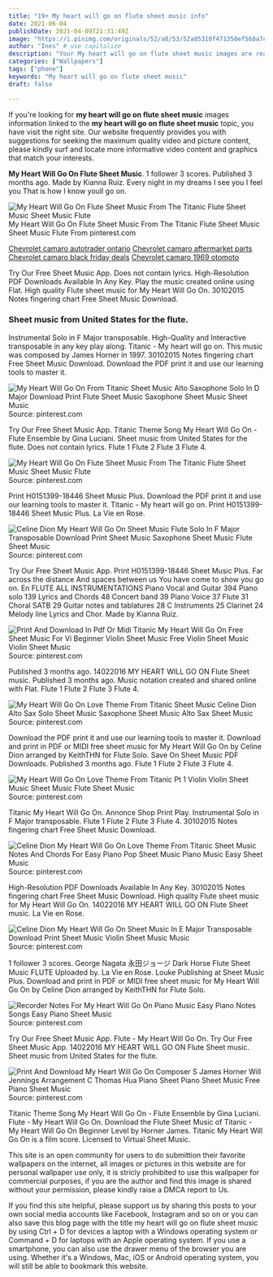 ```yaml
---
title: "19+ My heart will go on flute sheet music info"
date: 2021-06-04
publishDate: 2021-04-09T21:31:49Z
image: "https://i.pinimg.com/originals/52/a0/53/52a05310f471358ef568a7c6d9783806.jpg"
author: "Ines" # use capitalize
description: "Your My heart will go on flute sheet music images are ready. My heart will go on flute sheet music are a topic that is being searched for and liked by netizens now. You can Download the My heart will go on flute sheet music files here. Get all royalty-free images."
categories: ["Wallpapers"]
tags: ["phone"]
keywords: "My heart will go on flute sheet music"
draft: false

---
```


If you're looking for **my heart will go on flute sheet music** images information linked to the **my heart will go on flute sheet music** topic, you have visit the right  site.  Our website frequently  provides you with  suggestions  for seeking  the maximum  quality video and picture  content, please kindly surf and locate more informative video content and graphics  that match your interests.

**My Heart Will Go On Flute Sheet Music**. 1 follower 3 scores. Published 3 months ago. Made by Kianna Ruiz. Every night in my dreams I see you I feel you That is how I know youll go on.

![My Heart Will Go On Flute Sheet Music From The Titanic Flute Sheet Music Sheet Music Flute](https://i.pinimg.com/originals/44/55/21/4455216eb02db64f3d9f7db0daae6ab1.jpg "My Heart Will Go On Flute Sheet Music From The Titanic Flute Sheet Music Sheet Music Flute")
My Heart Will Go On Flute Sheet Music From The Titanic Flute Sheet Music Sheet Music Flute From pinterest.com

[Chevrolet camaro autotrader ontario](/chevrolet-camaro-autotrader-ontario/)
[Chevrolet camaro aftermarket parts](/chevrolet-camaro-aftermarket-parts/)
[Chevrolet camaro black friday deals](/chevrolet-camaro-black-friday-deals/)
[Chevrolet camaro 1969 otomoto](/chevrolet-camaro-1969-otomoto/)

Try Our Free Sheet Music App. Does not contain lyrics. High-Resolution PDF Downloads Available In Any Key. Play the music created online using Flat. High quality Flute sheet music for My Heart Will Go On. 30102015 Notes fingering chart Free Sheet Music Download.

### Sheet music from United States for the flute.

Instrumental Solo in F Major transposable. High-Quality and Interactive transposable in any key play along. Titanic - My heart will go on. This music was composed by James Horner in 1997. 30102015 Notes fingering chart Free Sheet Music Download. Download the PDF print it and use our learning tools to master it.


![My Heart Will Go On From Titanic Sheet Music Alto Saxophone Solo In D Major Download Print Flute Sheet Music Saxophone Sheet Music Sheet Music](https://i.pinimg.com/originals/76/16/05/7616051f5b04878a141df8475715f5e7.gif "My Heart Will Go On From Titanic Sheet Music Alto Saxophone Solo In D Major Download Print Flute Sheet Music Saxophone Sheet Music Sheet Music")
Source: pinterest.com

Try Our Free Sheet Music App. Titanic Theme Song My Heart Will Go On - Flute Ensemble by Gina Luciani. Sheet music from United States for the flute. Does not contain lyrics. Flute 1 Flute 2 Flute 3 Flute 4.

![My Heart Will Go On Flute Sheet Music From The Titanic Flute Sheet Music Sheet Music Flute](https://i.pinimg.com/originals/44/55/21/4455216eb02db64f3d9f7db0daae6ab1.jpg "My Heart Will Go On Flute Sheet Music From The Titanic Flute Sheet Music Sheet Music Flute")
Source: pinterest.com

Print H0151399-18446 Sheet Music Plus. Download the PDF print it and use our learning tools to master it. Titanic - My heart will go on. Print H0151399-18446 Sheet Music Plus. La Vie en Rose.

![Celine Dion My Heart Will Go On Sheet Music Flute Solo In F Major Transposable Download Print Sheet Music Saxophone Sheet Music Flute Sheet Music](https://i.pinimg.com/originals/26/6a/0a/266a0ac4dd9ffa71aa75bea183568c32.gif "Celine Dion My Heart Will Go On Sheet Music Flute Solo In F Major Transposable Download Print Sheet Music Saxophone Sheet Music Flute Sheet Music")
Source: pinterest.com

Try Our Free Sheet Music App. Print H0151399-18446 Sheet Music Plus. Far across the distance And spaces between us You have come to show you go on. En FLUTE ALL INSTRUMENTATIONS Piano Vocal and Guitar 394 Piano solo 139 Lyrics and Chords 48 Concert band 39 Piano Voice 37 Flute 31 Choral SATB 29 Guitar notes and tablatures 28 C Instruments 25 Clarinet 24 Melody line Lyrics and Chor. Made by Kianna Ruiz.

![Print And Download In Pdf Or Midi Titanic My Heart Will Go On Free Sheet Music For Vi Beginner Violin Sheet Music Free Violin Sheet Music Violin Sheet Music](https://i.pinimg.com/originals/75/56/c5/7556c5bf223fa3dd13f9ab4d92b490a2.png "Print And Download In Pdf Or Midi Titanic My Heart Will Go On Free Sheet Music For Vi Beginner Violin Sheet Music Free Violin Sheet Music Violin Sheet Music")
Source: pinterest.com

Published 3 months ago. 14022016 MY HEART WILL GO ON Flute Sheet music. Published 3 months ago. Music notation created and shared online with Flat. Flute 1 Flute 2 Flute 3 Flute 4.

![My Heart Will Go On Love Theme From Titanic Sheet Music Celine Dion Alto Sax Solo Sheet Music Saxophone Sheet Music Alto Sax Sheet Music](https://i.pinimg.com/originals/cd/0c/bc/cd0cbc104c610296609a8d170f5c9f92.png "My Heart Will Go On Love Theme From Titanic Sheet Music Celine Dion Alto Sax Solo Sheet Music Saxophone Sheet Music Alto Sax Sheet Music")
Source: pinterest.com

Download the PDF print it and use our learning tools to master it. Download and print in PDF or MIDI free sheet music for My Heart Will Go On by Celine Dion arranged by KeithTHN for Flute Solo. Save On Sheet Music PDF Downloads. Published 3 months ago. Flute 1 Flute 2 Flute 3 Flute 4.

![My Heart Will Go On Love Theme From Titanic Pt 1 Violin Violin Sheet Music Sheet Music Flute Sheet Music](https://i.pinimg.com/originals/40/24/be/4024beb39b8afcbbc9db5fe71af03e8c.jpg "My Heart Will Go On Love Theme From Titanic Pt 1 Violin Violin Sheet Music Sheet Music Flute Sheet Music")
Source: pinterest.com

Titanic My Heart Will Go On. Annonce Shop Print Play. Instrumental Solo in F Major transposable. Flute 1 Flute 2 Flute 3 Flute 4. 30102015 Notes fingering chart Free Sheet Music Download.

![Celine Dion My Heart Will Go On Love Theme From Titanic Sheet Music Notes And Chords For Easy Piano Pop Sheet Music Piano Music Easy Sheet Music](https://i.pinimg.com/originals/b7/10/f2/b710f2d05c87c5e4e0d2d12775255577.png "Celine Dion My Heart Will Go On Love Theme From Titanic Sheet Music Notes And Chords For Easy Piano Pop Sheet Music Piano Music Easy Sheet Music")
Source: pinterest.com

High-Resolution PDF Downloads Available In Any Key. 30102015 Notes fingering chart Free Sheet Music Download. High quality Flute sheet music for My Heart Will Go On. 14022016 MY HEART WILL GO ON Flute Sheet music. La Vie en Rose.

![Celine Dion My Heart Will Go On Sheet Music In E Major Transposable Download Print Sheet Music Violin Sheet Music Music](https://i.pinimg.com/originals/c7/82/26/c78226ed94e0c49ffa42259d98194651.gif "Celine Dion My Heart Will Go On Sheet Music In E Major Transposable Download Print Sheet Music Violin Sheet Music Music")
Source: pinterest.com

1 follower 3 scores. George Nagata 永田ジョージ Dark Horse Flute Sheet Music FLUTE Uploaded by. La Vie en Rose. Louke Publishing at Sheet Music Plus. Download and print in PDF or MIDI free sheet music for My Heart Will Go On by Celine Dion arranged by KeithTHN for Flute Solo.

![Recorder Notes For My Heart Will Go On Piano Music Easy Piano Notes Songs Easy Piano Sheet Music](https://i.pinimg.com/originals/92/e4/4c/92e44cbaf146f6be8aac5b40ec543a78.gif "Recorder Notes For My Heart Will Go On Piano Music Easy Piano Notes Songs Easy Piano Sheet Music")
Source: pinterest.com

Try Our Free Sheet Music App. Flute - My Heart Will Go On. Try Our Free Sheet Music App. 14022016 MY HEART WILL GO ON Flute Sheet music. Sheet music from United States for the flute.

![Print And Download My Heart Will Go On Composer S James Horner Will Jennings Arrangement C Thomas Hua Piano Sheet Piano Sheet Music Free Piano Sheet Music](https://i.pinimg.com/originals/52/a0/53/52a05310f471358ef568a7c6d9783806.jpg "Print And Download My Heart Will Go On Composer S James Horner Will Jennings Arrangement C Thomas Hua Piano Sheet Piano Sheet Music Free Piano Sheet Music")
Source: pinterest.com

Titanic Theme Song My Heart Will Go On - Flute Ensemble by Gina Luciani. Flute - My Heart Will Go On. Download the Flute Sheet Music of Titanic - My Heart Will Go On Beginner Level by Horner James. Titanic My Heart Will Go On is a film score. Licensed to Virtual Sheet Music.

This site is an open community for users to do submittion their favorite wallpapers on the internet, all images or pictures in this website are for personal wallpaper use only, it is stricly prohibited to use this wallpaper for commercial purposes, if you are the author and find this image is shared without your permission, please kindly raise a DMCA report to Us.

If you find this site helpful, please support us by sharing this posts to your own social media accounts like Facebook, Instagram and so on or you can also save this blog page with the title my heart will go on flute sheet music by using Ctrl + D for devices a laptop with a Windows operating system or Command + D for laptops with an Apple operating system. If you use a smartphone, you can also use the drawer menu of the browser you are using. Whether it's a Windows, Mac, iOS or Android operating system, you will still be able to bookmark this website.
